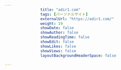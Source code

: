 ---
                title: "adir1.com"
                tags: [パーソナルサイト]
                externalUrl: "https://adir1.com/"
                weight: 19
                showDate: false
                showAuthor: false
                showReadingTime: false
                showEdit: false
                showLikes: false
                showViews: false
                layoutBackgroundHeaderSpace: false
                ---

